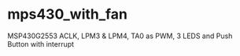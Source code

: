 # mps430_with_fan
MSP430G2553 ACLK, LPM3 &amp; LPM4, TA0 as PWM, 3 LEDS and Push Button with interrupt

